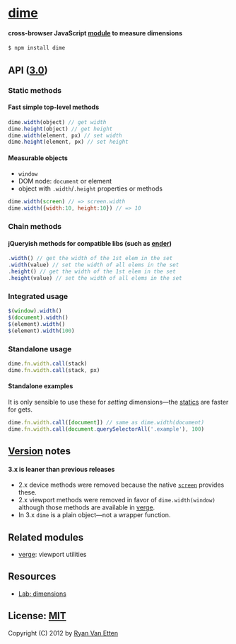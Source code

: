 # [dime](../../)
#### cross-browser JavaScript [module](https://npmjs.org/package/dime) to measure dimensions

```bash
$ npm install dime
```

## API ([3.0](../../releases))

### Static methods
#### Fast simple top-level methods

```js
dime.width(object) // get width
dime.height(object) // get height
dime.width(element, px) // set width
dime.height(element, px) // set height
```

#### Measurable objects

- `window`
- DOM node: `document` or element
- object with `.width`/`.height` properties or methods

```js
dime.width(screen) // => screen.width
dime.width({width:10, height:10}) // => 10
```

### Chain methods
#### jQueryish methods for compatible libs (such as [ender](https://github.com/ender-js))

```js
.width() // get the width of the 1st elem in the set
.width(value) // set the width of all elems in the set
.height() // get the width of the 1st elem in the set
.height(value) // set the width of all elems in the set
```

### Integrated usage

```js
$(window).width()
$(document).width()
$(element).width()
$(element).width(100)
```

### Standalone usage

```js
dime.fn.width.call(stack)
dime.fn.width.call(stack, px)
```

#### Standalone examples

It is only sensible to use these for *setting* dimensions&mdash;the [statics](#static-methods) are faster for gets.

```js
dime.fn.width.call([document]) // same as dime.width(document)
dime.fn.width.call(document.querySelectorAll('.example'), 100)
```

## [Version](../../releases) notes

#### 3.x is leaner than previous releases
- 2.x device methods were removed because the native [`screen`](http://ryanve.com/lab/dimensions/#device) provides these.
- 2.x viewport methods were removed in favor of `dime.width(window)` although those methods 
are available in [verge](#related-modules).
- In 3.x `dime` is a plain object&mdash;not a wrapper function.

## Related modules

- [verge](https://github.com/ryanve/verge): viewport utilities

## Resources

- [Lab: dimensions](http://ryanve.com/lab/dimensions/)

## License: [MIT](http://en.wikipedia.org/wiki/MIT_License)

Copyright (C) 2012 by [Ryan Van Etten](https://github.com/ryanve)